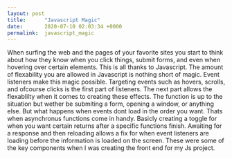 ```yaml
---
layout: post
title:      "Javascript Magic"
date:       2020-07-10 02:03:34 +0000
permalink:  javascript_magic
---
```



  When surfing the web and the pages of your favorite sites you start to think about how they know when you click things, submit forms, and even when hovering over certain elements. This is all thanks to Javascript. The amount of flexability you are allowed in Javascript is nothing short of magic. Event listeners make this magic possible. Targeting events such as hovers, scrolls, and ofcourse clicks is the first part of listeners. The next part allows the flexablilty when it comes to creating these effects. The function is up to the situation but wether be submiting a form, opening a window, or anything else. But what happens when events dont load in the order you want. Thats when asynchronus functions come in handy. Basicly creating a toggle for when you want certain returns after a specific functions finish. Awaiting for a response and then reloading allows a fix for when event listeners are loading before the information is loaded on the screen. These were some of the key components when I was creating the front end for my Js project.

